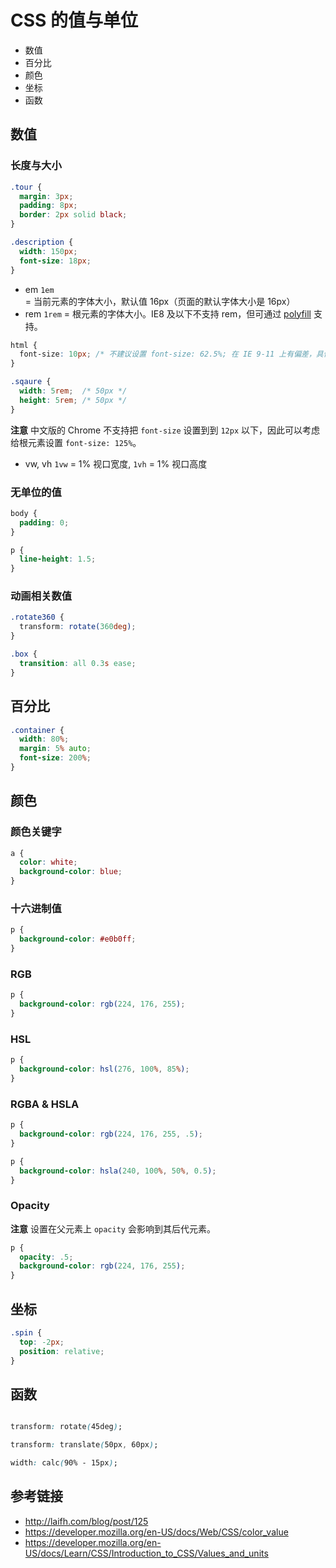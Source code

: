 # CSS 的值与单位

* 数值
* 百分比
* 颜色
* 坐标
* 函数

## 数值
### 长度与大小
```css
.tour {
  margin: 3px;
  padding: 8px;
  border: 2px solid black;
}

.description {
  width: 150px;
  font-size: 18px;
}
```
* em `1em` = 当前元素的字体大小，默认值 16px（页面的默认字体大小是 16px）
* rem `1rem` = 根元素的字体大小。IE8 及以下不支持 rem，但可通过 [polyfill](https://github.com/chuckcarpenter/REM-unit-polyfill) 支持。
```css
html {
  font-size: 10px; /* 不建议设置 font-size: 62.5%; 在 IE 9-11 上有偏差，具体表现为 1rem = 9.93px。 */
}

.sqaure {
  width: 5rem;  /* 50px */
  height: 5rem; /* 50px */
}
```
**注意** 中文版的 Chrome 不支持把 `font-size` 设置到到 `12px` 以下，因此可以考虑给根元素设置 `font-size: 125%`。

* vw, vh `1vw` = 1% 视口宽度, `1vh` = 1% 视口高度

### 无单位的值
```css
body {
  padding: 0;
}

p {
  line-height: 1.5;
}
```

### 动画相关数值
```css
.rotate360 {
  transform: rotate(360deg);
}

.box {
  transition: all 0.3s ease;
}
```

## 百分比
```css
.container {
  width: 80%;
  margin: 5% auto;
  font-size: 200%;
}
```

## 颜色
### 颜色关键字
```css
a {
  color: white;
  background-color: blue;
}
```
### 十六进制值
```css
p {
  background-color: #e0b0ff;
}
```
### RGB
```css
p {
  background-color: rgb(224, 176, 255);
}
```

### HSL
```css
p {
  background-color: hsl(276, 100%, 85%);
}
```

### RGBA & HSLA
```css
p {
  background-color: rgb(224, 176, 255, .5);
}
```
```css
p {
  background-color: hsla(240, 100%, 50%, 0.5);
}
```

### Opacity
**注意** 设置在父元素上 `opacity` 会影响到其后代元素。
```css
p {
  opacity: .5;
  background-color: rgb(224, 176, 255);
}
```

## 坐标
```css
.spin {
  top: -2px;
  position: relative;
}
```

## 函数
```css

transform: rotate(45deg);

transform: translate(50px, 60px);

width: calc(90% - 15px);

```

## 参考链接
* http://laifh.com/blog/post/125
* https://developer.mozilla.org/en-US/docs/Web/CSS/color_value
* https://developer.mozilla.org/en-US/docs/Learn/CSS/Introduction_to_CSS/Values_and_units
